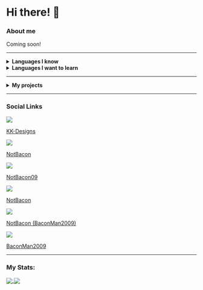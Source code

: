 <h1>Hi there! 👋</h1>

<h3>About me</h3>
<p>Coming soon!</p>

<hr />

<details>
    <summary><b>Languages I know</b></summary>

    <ul>
        <li>HTML</li>

        <li>CSS</li>

        <li>
            Javascript

            <ul>
                <li>Node.js</li>

                <li>React</li>
            </ul>
        </li>

        <li>Typescript</li>

        <li>Batch</li>
    </ul>
</details>

<details>
    <summary><b>Languages I want to learn</b></summary>

    <ul>
        <li>C#</li>

        <li>SQL</li>

        <li>Python</li>
    </ul>
</details>

<hr />

<details>
    <summary><b>My projects</b></summary>

    <ul>
        <li>COOL BOI BOT</li>

        <li>Group Driving</li>

        <li>Ezstats</li>

        <li>
            Fitbit applications

            <ul>
                <li>Blue wave</li>

                <li>Clean Stats</li>

                <li>My Dash</li>

                <li>Weather Face</li>

                <li>Last synced</li>
            </ul>
        </li>

        <li>
            NPM Modules

            <ul>
                <li>Version Tools</li>

                <li>Console Embed</li>

                <li>Github Info</li>
            </ul>
        </li>
    </ul>
</details>

<hr />

<h3>Social Links</h3>

<a href="https://github.com/KK-Designs">
    <img src="https://user-images.githubusercontent.com/71038229/151719234-8c3dc042-1d10-4e74-bbc1-e785dd320b09.png" />
    <p>KK-Designs</p>
</a>

<a href="https://open.spotify.com/user/tdch4qzlrauuzpg3o8mvg9ix7">
    <img src="https://open.scdn.co/cdn/images/favicon32.8e66b099.png" />
    <p>NotBacon</p>
</a>

<a href="https://www.twitch.tv/notbaconwastaken">
    <img src="https://static.twitchcdn.net/assets/favicon-32-e29e246c157142c94346.png" />
    <p>NotBacon09</p>
</a>

<a href="https://www.youtube.com/channel/UCOTUSsm_zy3cJxIbY0mcWJw">
    <img src="https://www.youtube.com/s/desktop/ca9cd554/img/favicon_32x32.png" />
    <p>NotBacon</p>
</a>

<a href="https://www.reddit.com/user/BaconMan2009">
    <img src="https://www.redditstatic.com/desktop2x/img/favicon/favicon-32x32.png" />
    <p>NotBacon (BaconMan2009)</p>
</a>

<a href="https://steamcommunity.com/profiles/76561199169020120">
    <img src="https://user-images.githubusercontent.com/71038229/151681478-dab6e36c-6045-424b-a1bc-2bb572ab3d93.png" />
    <p>BaconMan2009</p>
</a>

<hr />

<h3>My Stats:</h3>

<a href="https://github.com/KK-Designs">
    <img align="center" src="https://github-readme-stats.vercel.app/api?username=KK-Designs&theme=algolia&border_color=30363d&show_icons=true" />
</a>
<a href="https://github.com/KK-Designs">
    <img align="center" src="https://github-readme-stats.vercel.app/api/top-langs/?username=KK-Designs&theme=algolia&border_color=30363d&layout=compact" />
</a>

<!--
**KK-Designs/KK-Designs** is a ✨ _special_ ✨ repository because its `README.md` (this file) appears on your GitHub profile.

Here are some ideas to get you started:

- 🔭 I’m currently working on ...
- 🌱 I’m currently learning ...
- 👯 I’m looking to collaborate on ...
- 🤔 I’m looking for help with ...
- 💬 Ask me about ...
- 📫 How to reach me: ...
- 😄 Pronouns: ...
- ⚡ Fun fact: ...
-->
